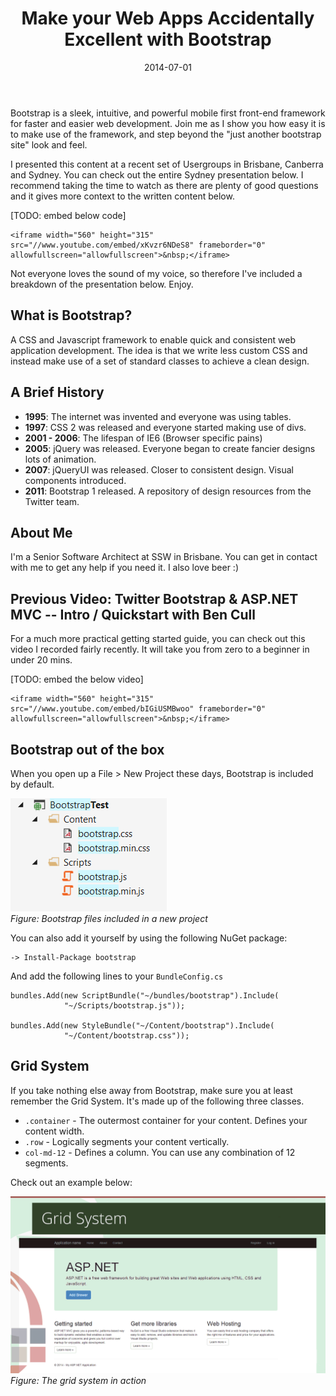 ﻿---
title: Make your Web Apps Accidentally Excellent with Bootstrap
date: 2014-07-01
layout: post
published: false
---

Bootstrap is a sleek, intuitive, and powerful mobile first front-end framework for faster and easier web development. Join me as I show you how easy it is to make use of the framework, and step beyond the "just another bootstrap site" look and feel. 

I presented this content at a recent set of Usergroups in Brisbane, Canberra and Sydney. You can check out the entire Sydney presentation below. I recommend taking the time to watch as there are plenty of good questions and it gives more context to the written content below.

[TODO: embed below code]

    <iframe width="560" height="315" src="//www.youtube.com/embed/xKvzr6NDeS8" frameborder="0" allowfullscreen="allowfullscreen">&nbsp;</iframe>

Not everyone loves the sound of my voice, so therefore I've included a breakdown of the presentation below. Enjoy.


## What is Bootstrap?

A CSS and Javascript framework to enable quick and consistent web application development. The idea is that we write less custom CSS and instead make use of a set of standard classes to achieve a clean design.


## A Brief History

- **1995**: The internet was invented and everyone was using tables.
- **1997**: CSS 2 was released and everyone started making use of divs.
- **2001 - 2006**: The lifespan of IE6 (Browser specific pains)
- **2005**: jQuery was released. Everyone began to create fancier designs lots of animation.
- **2007**: jQueryUI was released. Closer to consistent design. Visual components introduced.
- **2011**: Bootstrap 1 released. A repository of design resources from the Twitter team.


## About Me

I'm a Senior Software Architect at SSW in Brisbane. You can get in contact with me to get any help if you need it. I also love beer :)


## Previous Video: Twitter Bootstrap & ASP.NET MVC -- Intro / Quickstart with Ben Cull

For a much more practical getting started guide, you can check out this video I recorded fairly recently. It will take you from zero to a beginner in under 20 mins.

[TODO: embed the below video]

    <iframe width="560" height="315" src="//www.youtube.com/embed/bIGiUSMBwoo" frameborder="0" allowfullscreen="allowfullscreen">&nbsp;</iframe>


## Bootstrap out of the box

When you open up a File > New Project these days, Bootstrap is included by default.

![Bootstrap in your project](/wp-content/uploads/2014/07/Bootstrap-Project.png)  
*Figure: Bootstrap files included in a new project*

You can also add it yourself by using the following NuGet package:

    -> Install-Package bootstrap

And add the following lines to your `BundleConfig.cs`

    bundles.Add(new ScriptBundle("~/bundles/bootstrap").Include(
                "~/Scripts/bootstrap.js"));

    bundles.Add(new StyleBundle("~/Content/bootstrap").Include(
                "~/Content/bootstrap.css"));


## Grid System

If you take nothing else away from Bootstrap, make sure you at least remember the Grid System. It's made up of the following three classes.

- `.container` - The outermost container for your content. Defines your content width.
- `.row` - Logically segments your content vertically.
- `col-md-12` - Defines a column. You can use any combination of 12 segments.

Check out an example below:

![The grid system in action](/wp-content/uploads/2014/07/GridSystem.gif)  
*Figure: The grid system in action*

